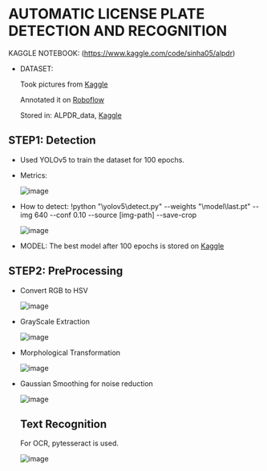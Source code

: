 # AUTOMATIC LICENSE PLATE DETECTION AND RECOGNITION

KAGGLE NOTEBOOK: (https://www.kaggle.com/code/sinha05/alpdr)

- DATASET:
  
  Took pictures from [Kaggle](https://www.kaggle.com/datasets/andrewmvd/car-plate-detection)
  
  Annotated it on [Roboflow](https://app.roboflow.com/)
  
  Stored in: ALPDR_data, [Kaggle](https://www.kaggle.com/datasets/sinha05/alpdr-dataset)

## STEP1: Detection
- Used YOLOv5 to train the dataset for 100 epochs.
- Metrics:

  ![image](https://github.com/user-attachments/assets/6e5a29a6-d4ea-4224-aaf8-419ee1ff7147)

- How to detect:
!python "\yolov5\detect.py" --weights "\model\last.pt" --img 640 --conf 0.10 --source [img-path] --save-crop

   ![image](https://github.com/user-attachments/assets/c0cf842e-4ded-4364-bd15-5c9686e96eef)


- MODEL:
   The best model after 100 epochs is stored on [Kaggle](https://www.kaggle.com/models/sinha05/alpdr_yolov5_model)

## STEP2: PreProcessing
- Convert RGB to HSV

   ![image](https://github.com/user-attachments/assets/4127e47a-1fc4-4cef-82df-b09b5f6207fa)

- GrayScale Extraction

    ![image](https://github.com/user-attachments/assets/5f2d8902-aae0-4938-8a04-d357b4ca979d)

 - Morphological Transformation
   
    ![image](https://github.com/user-attachments/assets/13cca17f-6495-46b6-aae2-5d4a165676c5)

- Gaussian Smoothing for noise reduction
  
    ![image](https://github.com/user-attachments/assets/fc16e460-f7fd-40db-a5a1-378828717c56)

  ## Text Recognition

  For OCR, pytesseract is used.
  
     ![image](https://github.com/user-attachments/assets/e14dd977-751c-49cc-9e3e-353427834f2e)


